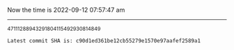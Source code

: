 Now the time is 2022-09-12 07:57:47 am

---

<small>47111288943291804115492930814849</small>

```txt
Latest commit SHA is: c90d1ed361be12cb55279e1570e97aafef2589a1
```
